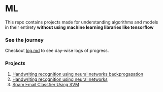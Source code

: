 # ML
This repo contains projects made for understanding algorithms and models in their entirety **without using machine learning libraries like tensorflow**

### See the journey
Checkout [log.md](https://github.com/kritanjalijain/100_Days_0f_ML/tree/master/Log.md) to see day-wise logs of progress.

### Projects
1. [Handwriting recognition using neural networks backprogapation](https://github.com/kritanjalijain/100_Days_0f_ML/tree/master/Day17_Projects) 
1. [Handwriting recognition using neural networks](https://github.com/kritanjalijain/100_Days_0f_ML/tree/master/Day16_Projects) 
1. [Spam Email Classfier Using SVM](https://github.com/kritanjalijain/100_Days_0f_ML/tree/master/Day30_Projects) 
